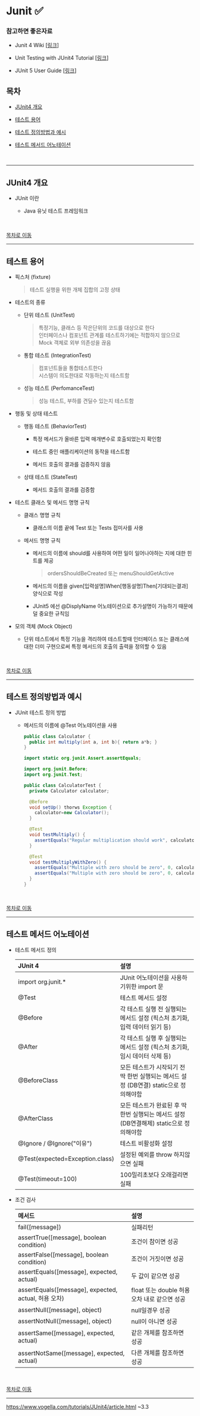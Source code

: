 # **Junit** ✅

### 참고하면 좋은자료

- Junit 4 Wiki [[링크](https://github.com/junit-team/junit4/wiki)]

- Unit Testing with JUnit4 Tutorial [[링크](https://www.vogella.com/tutorials/JUnit4/article.html)]

- JUnit 5 User Guide [[링크](https://junit.org/junit5/docs/current/user-guide/)]

## 목차

  - [JUnit4 개요](#junit4-개요)

  - [테스트 용어](#테스트-용어)

  - [테스트 정의방법과 예시](#테스트-정의방법과-예시)

  - [테스트 메서드 어노테이션](#테스트-메서드-어노테이션)
<br>

---

## JUnit4 개요

- JUnit 이란
  
  - Java 유닛 테스트 프레임워크

  
<br>

[목차로 이동](#목차)

---

## 테스트 용어

- 픽스처 (fixture)
  
  > 테스트 실행을 위한 개체 집합의 고정 상태

- 테스트의 종류

  - 단위 테스트 (UnitTest)

    > 특정기능, 클래스 등 작은단위의 코드를 대상으로 한다   
    인터페이스나 컴포넌트 관계를 테스트하기에는 적합하지 않으므로 Mock 객체로 외부 의존성을 끊음

  - 통합 테스트 (IntegrationTest)

    > 컴포넌트들을 통합테스트한다   
    시스템이 의도한대로 작동하는지 테스트함

  - 성능 테스트 (PerfomanceTest)

    > 성능 테스트, 부하를 견딜수 있는지 테스트함

- 행동 및 상태 테스트

  - 행동 테스트 (BehaviorTest)

    - 특정 메서드가 올바른 입력 매개변수로 호출되었는지 확인함

    - 테스트 중인 애플리케이션의 동작을 테스트함

    - 메서드 호출의 결과를 검증하지 않음

  - 상태 테스트 (StateTest)

    - 메서드 호출의 결과를 검증함

- 테스트 클래스 및 메서드 명명 규칙

  - 클래스 명명 규칙

    - 클래스의 이름 끝에 Test 또는 Tests 접미사를 사용

  - 메서드 명명 규칙

    - 메서드의 이름에 should를 사용하여 어떤 일이 일어나야하는 지에 대한 힌트를 제공

      > ordersShouldBeCreated 또는 menuShouldGetActive

    - 메서드의 이름을 given[입력설명]When[행동설명]Then[기대되는결과] 양식으로 작성

    - JUnit5 에선 @DisplyName 어노테이션으로 추가설명이 가능하기 때문에 덜 중요한 규칙임

- 모의 객체 (Mock Object)

  - 단위 테스트에서 특정 기능을 격리하여 테스트할때 인터페이스 또는 클래스에 대한 더미 구현으로써 특정 메서드의 호출의 출력을 정의할 수 있음

<br>

[목차로 이동](#목차)

---

## 테스트 정의방법과 예시

- JUnit 테스트 정의 방법

  - 메서드의 이름에 @Test 어노테이션을 사용

    ```java
    public class Calculator {
      public int multiply(int a, int b){ return a*b; }
    }
    ```

    ```java
    import static org.junit.Assert.assertEquals;

    import org.junit.Before;
    import org.junit.Test;

    public class CalculatorTest {
      private Calculator calculator;

      @Before
      void setUp() thorws Exception {
        calculator=new Calculator();
      }

      @Test
      void testMultiply() {
        assertEquals("Regular multiplication should work", calculator.multiply(4,5), 20);
      }

      @Test
      void testMultiplyWithZero() {
        assertEquals("Multiple with zero should be zero", 0, calculator.multiply(0,5));
        assertEquals("Multiple with zero should be zero", 0, calculator.multiply(5,0));
      }
    }
    ```

<br>

[목차로 이동](#목차)

---

## 테스트 메서드 어노테이션

- 테스트 메서드 정의

  JUnit 4|설명
  :--|:--
  import org.junit.*|JUnit 어노테이션을 사용하기위한 import 문
  @Test|테스트 메서드 설정
  @Before|각 테스트 실행 전 실행되는 메서드 설정 (픽스처 초기화, 입력 데이터 읽기 등)
  @After|각 테스트 실행 후 실행되는 메서드 설정 (픽스처 초기화, 임시 데이터 삭제 등)
  @BeforeClass|모든 테스트가 시작되기 전 딱 한번 실행되는 메서드 설정 (DB연결) static으로 정의해야함
  @AfterClass|모든 테스트가 완료된 후 딱 한번 실행되는 메서드 설정 (DB연결해제) static으로 정의해야함
  @Ignore / @Ignore("이유")|테스트 비활성화 설정
  @Test(expected=Exception.class)|설정된 예외를 throw 하지않으면 실패
  @Test(timeout=100)|100밀리초보다 오래걸리면 실패

- 조건 검사

  메서드|설명
  :--|:--
  fail([message])|실패리턴
  assertTrue([message], boolean condition)|조건이 참이면 성공
  assertFalse([message], boolean condition)|조건이 거짓이면 성공
  assertEquals([message], expected, actual)|두 값이 같으면 성공
  assertEquals([message], expected, actual, 허용 오차)|float 또는 double 허용오차 내로 같으면 성공
  assertNull([message], object)|null일경우 성공
  assertNotNull([message], object)|null이 아니면 성공
  assertSame([message], expected, actual)|같은 개체를 참조하면 성공
  assertNotSame([message], expected, actual)|다른 개체를 참조하면 성공

<br>

[목차로 이동](#목차)

---

https://www.vogella.com/tutorials/JUnit4/article.html
~3.3